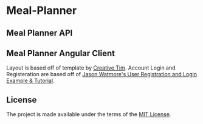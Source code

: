 # Meal-Planner

## Meal Planner API

## Meal Planner Angular Client
Layout is based off of template by [Creative Tim][creative_tim].
Account Login and Registeration are based off of [Jason Watmore's User Registration and Login Example & Tutorial][jason].

[creative_tim]: https://www.creative-tim.com/product/paper-dashboard-angular#
[jason]: https://jasonwatmore.com/post/2019/06/10/angular-8-user-registration-and-login-example-tutorial

## License
The project is made available under the terms of the [MIT License][license_mit].

[license_mit]: https://github.com/April13/Meal-Planner/blob/master/LICENSE 'mit license'
